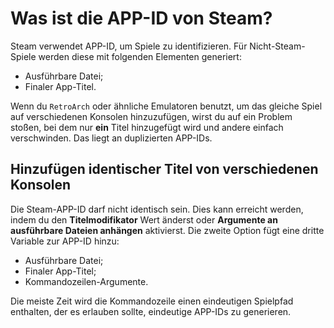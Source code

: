 # Was ist die APP-ID von Steam?

Steam verwendet APP-ID, um Spiele zu identifizieren. Für Nicht-Steam-Spiele werden diese mit folgenden Elementen generiert:

- Ausführbare Datei;
- Finaler App-Titel.

Wenn du `RetroArch` oder ähnliche Emulatoren benutzt, um das gleiche Spiel auf verschiedenen Konsolen hinzuzufügen, wirst du auf ein Problem stoßen, bei dem nur **ein** Titel hinzugefügt wird und andere einfach verschwinden. Das liegt an duplizierten APP-IDs.

## Hinzufügen identischer Titel von verschiedenen Konsolen

Die Steam-APP-ID darf nicht identisch sein. Dies kann erreicht werden, indem du den **Titelmodifikator** Wert änderst oder **Argumente an ausführbare Dateien anhängen** aktivierst. Die zweite Option fügt eine dritte Variable zur APP-ID hinzu:

- Ausführbare Datei;
- Finaler App-Titel;
- Kommandozeilen-Argumente.

Die meiste Zeit wird die Kommandozeile einen eindeutigen Spielpfad enthalten, der es erlauben sollte, eindeutige APP-IDs zu generieren.
